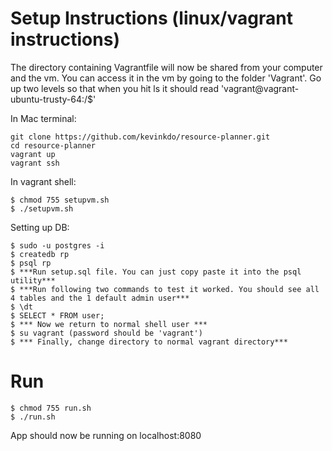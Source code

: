 # Setup Instructions (linux/vagrant instructions)
The directory containing Vagrantfile will now be shared from your computer and the vm. You can access it in the vm by going to the folder 'Vagrant'. Go up two levels so that when you hit ls it should read 'vagrant@vagrant-ubuntu-trusty-64:/$'

In Mac terminal:
```
git clone https://github.com/kevinkdo/resource-planner.git
cd resource-planner
vagrant up 
vagrant ssh
```

In vagrant shell: 
```
$ chmod 755 setupvm.sh
$ ./setupvm.sh
```

Setting up DB:
```
$ sudo -u postgres -i
$ createdb rp
$ psql rp
$ ***Run setup.sql file. You can just copy paste it into the psql utility***
$ ***Run following two commands to test it worked. You should see all 4 tables and the 1 default admin user***
$ \dt
$ SELECT * FROM user;
$ *** Now we return to normal shell user ***
$ su vagrant (password should be 'vagrant')
$ *** Finally, change directory to normal vagrant directory***
```

# Run
```
$ chmod 755 run.sh
$ ./run.sh
```
App should now be running on localhost:8080
